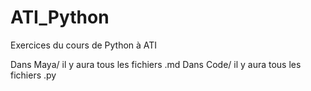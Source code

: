 # ATI_Python

Exercices du cours de Python à ATI

Dans Maya/ il y aura tous les fichiers .md
Dans Code/ il y aura tous les fichiers .py